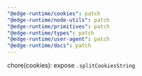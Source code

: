 ```yaml
---
"@edge-runtime/cookies": patch
"@edge-runtime/node-utils": patch
"@edge-runtime/primitives": patch
"@edge-runtime/types": patch
"@edge-runtime/user-agent": patch
"@edge-runtime/docs": patch
---
```


chore(cookies): expose `.splitCookiesString`
